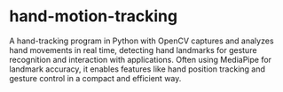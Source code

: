 # hand-motion-tracking
 A hand-tracking program in Python with OpenCV captures and analyzes hand movements in real time, detecting hand landmarks for gesture recognition and interaction with applications. Often using MediaPipe for landmark accuracy, it enables features like hand position tracking and gesture control in a compact and efficient way.
